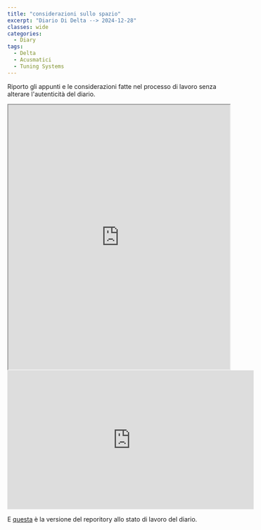 ```yaml
---
title: "considerazioni sullo spazio"
excerpt: "Diario Di Delta --> 2024-12-28"
classes: wide
categories:
  - Diary
tags:
  - Delta
  - Acusmatici
  - Tuning Systems
---
```


Riporto gli appunti e le considerazioni fatte nel processo di lavoro senza alterare l'autenticità del diario.

<iframe src="https://docs.google.com/viewer?url=https://s-e-a-m.github.io/giulio-romano-de-mattia/assets/docs/2024-12-28_deltaBlog.pdf&embedded=true" width="100%" height="600px" allowfullscreen></iframe>

<iframe width="560" height="315" src="https://www.youtube.com/embed/lIp6gSvlUtA?si=eegUJD2dvY920azW" title="YouTube video player" frameborder="0" allow="accelerometer; autoplay; clipboard-write; encrypted-media; gyroscope; picture-in-picture; web-share" referrerpolicy="strict-origin-when-cross-origin" allowfullscreen></iframe>

E [questa](https://github.com/DMGiulioRomano/delta/tree/7c87b9cc7f9e99e8805c1c16ff2750d34200a990) è la versione del reporitory allo stato di lavoro del diario.

